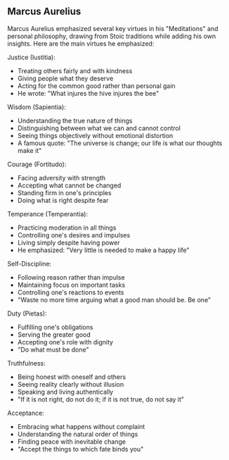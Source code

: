## Marcus Aurelius

Marcus Aurelius emphasized several key virtues in his "Meditations" and personal philosophy, drawing from Stoic traditions while adding his own insights. Here are the main virtues he emphasized:

Justice (Iustitia):

- Treating others fairly and with kindness
- Giving people what they deserve
- Acting for the common good rather than personal gain
- He wrote: "What injures the hive injures the bee"

Wisdom (Sapientia):

- Understanding the true nature of things
- Distinguishing between what we can and cannot control
- Seeing things objectively without emotional distortion
- A famous quote: "The universe is change; our life is what our thoughts make it"

Courage (Fortitudo):

- Facing adversity with strength
- Accepting what cannot be changed
- Standing firm in one's principles
- Doing what is right despite fear

Temperance (Temperantia):

- Practicing moderation in all things
- Controlling one's desires and impulses
- Living simply despite having power
- He emphasized: "Very little is needed to make a happy life"

Self-Discipline:

- Following reason rather than impulse
- Maintaining focus on important tasks
- Controlling one's reactions to events
- "Waste no more time arguing what a good man should be. Be one"

Duty (Pietas):

- Fulfilling one's obligations
- Serving the greater good
- Accepting one's role with dignity
- "Do what must be done"

Truthfulness:

- Being honest with oneself and others
- Seeing reality clearly without illusion
- Speaking and living authentically
- "If it is not right, do not do it; if it is not true, do not say it"

Acceptance:

- Embracing what happens without complaint
- Understanding the natural order of things
- Finding peace with inevitable change
- "Accept the things to which fate binds you"
